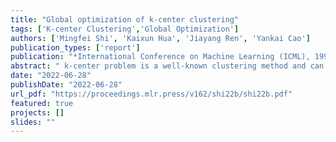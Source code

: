 ```yaml
---
title: "Global optimization of k-center clustering"
tags: ['K-center Clustering','Global Optimization']
authors: ['Mingfei Shi', 'Kaixun Hua', 'Jiayang Ren', 'Yankai Cao']
publication_types: ['report']
publication: "*International Conference on Machine Learning (ICML), 19956-19966*"
abstract: " k-center problem is a well-known clustering method and can be formulated as a mixed-integer nonlinear programming problem. This work provides a practical global optimization algorithm for this task based on a reduced-space spatial branch and bound scheme. This algorithm can guarantee convergence to the global optimum by only branching on the centers of clusters, which is independent of the dataset’s cardinality. In addition, a set of feasibility-based bounds tightening techniques are proposed to narrow down the domain of centers and significantly accelerate the convergence. To demonstrate the capacity of this algorithm, we present computational results on 32 datasets. Notably, for the dataset with 14 million samples and 3 features, the serial implementation of the algorithm can converge to an optimality gap of 0.1% within 2 hours. Compared with a heuristic method, the global optimum obtained by our algorithm can reduce the objective function on average by 30.4%."
date: "2022-06-28"
publishDate: "2022-06-28"
url_pdf: "https://proceedings.mlr.press/v162/shi22b/shi22b.pdf"
featured: true
projects: []
slides: ""
---
```

